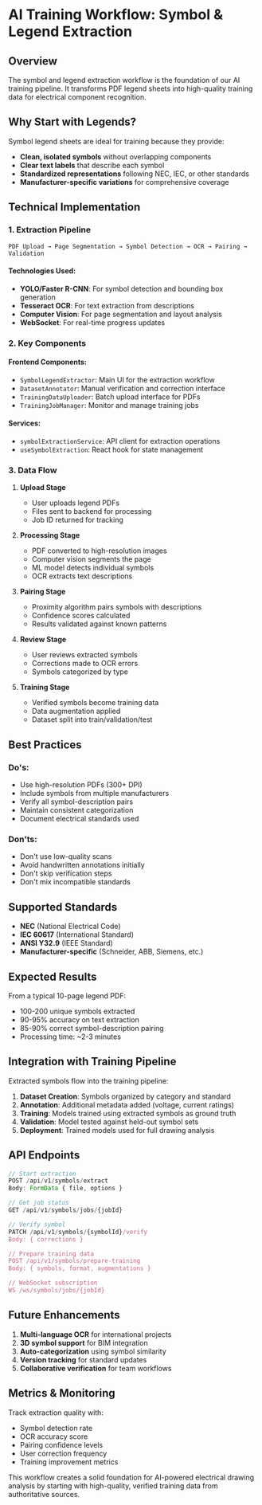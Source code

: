 # AI Training Workflow: Symbol & Legend Extraction

## Overview

The symbol and legend extraction workflow is the foundation of our AI training pipeline. It transforms PDF legend sheets into high-quality training data for electrical component recognition.

## Why Start with Legends?

Symbol legend sheets are ideal for training because they provide:
- **Clean, isolated symbols** without overlapping components
- **Clear text labels** that describe each symbol
- **Standardized representations** following NEC, IEC, or other standards
- **Manufacturer-specific variations** for comprehensive coverage

## Technical Implementation

### 1. Extraction Pipeline

```
PDF Upload → Page Segmentation → Symbol Detection → OCR → Pairing → Validation
```

#### Technologies Used:
- **YOLO/Faster R-CNN**: For symbol detection and bounding box generation
- **Tesseract OCR**: For text extraction from descriptions
- **Computer Vision**: For page segmentation and layout analysis
- **WebSocket**: For real-time progress updates

### 2. Key Components

#### Frontend Components:
- `SymbolLegendExtractor`: Main UI for the extraction workflow
- `DatasetAnnotator`: Manual verification and correction interface
- `TrainingDataUploader`: Batch upload interface for PDFs
- `TrainingJobManager`: Monitor and manage training jobs

#### Services:
- `symbolExtractionService`: API client for extraction operations
- `useSymbolExtraction`: React hook for state management

### 3. Data Flow

1. **Upload Stage**
   - User uploads legend PDFs
   - Files sent to backend for processing
   - Job ID returned for tracking

2. **Processing Stage**
   - PDF converted to high-resolution images
   - Computer vision segments the page
   - ML model detects individual symbols
   - OCR extracts text descriptions

3. **Pairing Stage**
   - Proximity algorithm pairs symbols with descriptions
   - Confidence scores calculated
   - Results validated against known patterns

4. **Review Stage**
   - User reviews extracted symbols
   - Corrections made to OCR errors
   - Symbols categorized by type

5. **Training Stage**
   - Verified symbols become training data
   - Data augmentation applied
   - Dataset split into train/validation/test

## Best Practices

### Do's:
- Use high-resolution PDFs (300+ DPI)
- Include symbols from multiple manufacturers
- Verify all symbol-description pairs
- Maintain consistent categorization
- Document electrical standards used

### Don'ts:
- Don't use low-quality scans
- Avoid handwritten annotations initially
- Don't skip verification steps
- Don't mix incompatible standards

## Supported Standards

- **NEC** (National Electrical Code)
- **IEC 60617** (International Standard)
- **ANSI Y32.9** (IEEE Standard)
- **Manufacturer-specific** (Schneider, ABB, Siemens, etc.)

## Expected Results

From a typical 10-page legend PDF:
- 100-200 unique symbols extracted
- 90-95% accuracy on text extraction
- 85-90% correct symbol-description pairing
- Processing time: ~2-3 minutes

## Integration with Training Pipeline

Extracted symbols flow into the training pipeline:

1. **Dataset Creation**: Symbols organized by category and standard
2. **Annotation**: Additional metadata added (voltage, current ratings)
3. **Training**: Models trained using extracted symbols as ground truth
4. **Validation**: Model tested against held-out symbol sets
5. **Deployment**: Trained models used for full drawing analysis

## API Endpoints

```typescript
// Start extraction
POST /api/v1/symbols/extract
Body: FormData { file, options }

// Get job status
GET /api/v1/symbols/jobs/{jobId}

// Verify symbol
PATCH /api/v1/symbols/{symbolId}/verify
Body: { corrections }

// Prepare training data
POST /api/v1/symbols/prepare-training
Body: { symbols, format, augmentations }

// WebSocket subscription
WS /ws/symbols/jobs/{jobId}
```

## Future Enhancements

1. **Multi-language OCR** for international projects
2. **3D symbol support** for BIM integration
3. **Auto-categorization** using symbol similarity
4. **Version tracking** for standard updates
5. **Collaborative verification** for team workflows

## Metrics & Monitoring

Track extraction quality with:
- Symbol detection rate
- OCR accuracy score
- Pairing confidence levels
- User correction frequency
- Training improvement metrics

This workflow creates a solid foundation for AI-powered electrical drawing analysis by starting with high-quality, verified training data from authoritative sources.